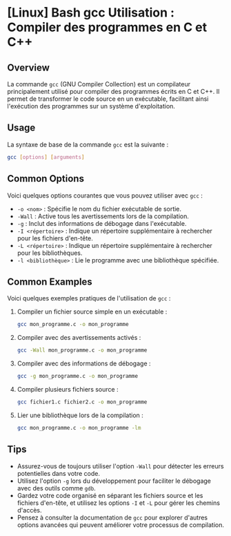 # [Linux] Bash gcc Utilisation : Compiler des programmes en C et C++

## Overview
La commande `gcc` (GNU Compiler Collection) est un compilateur principalement utilisé pour compiler des programmes écrits en C et C++. Il permet de transformer le code source en un exécutable, facilitant ainsi l'exécution des programmes sur un système d'exploitation.

## Usage
La syntaxe de base de la commande `gcc` est la suivante :

```bash
gcc [options] [arguments]
```

## Common Options
Voici quelques options courantes que vous pouvez utiliser avec `gcc` :

- `-o <nom>` : Spécifie le nom du fichier exécutable de sortie.
- `-Wall` : Active tous les avertissements lors de la compilation.
- `-g` : Inclut des informations de débogage dans l'exécutable.
- `-I <répertoire>` : Indique un répertoire supplémentaire à rechercher pour les fichiers d'en-tête.
- `-L <répertoire>` : Indique un répertoire supplémentaire à rechercher pour les bibliothèques.
- `-l <bibliothèque>` : Lie le programme avec une bibliothèque spécifiée.

## Common Examples
Voici quelques exemples pratiques de l'utilisation de `gcc` :

1. Compiler un fichier source simple en un exécutable :

   ```bash
   gcc mon_programme.c -o mon_programme
   ```

2. Compiler avec des avertissements activés :

   ```bash
   gcc -Wall mon_programme.c -o mon_programme
   ```

3. Compiler avec des informations de débogage :

   ```bash
   gcc -g mon_programme.c -o mon_programme
   ```

4. Compiler plusieurs fichiers source :

   ```bash
   gcc fichier1.c fichier2.c -o mon_programme
   ```

5. Lier une bibliothèque lors de la compilation :

   ```bash
   gcc mon_programme.c -o mon_programme -lm
   ```

## Tips
- Assurez-vous de toujours utiliser l'option `-Wall` pour détecter les erreurs potentielles dans votre code.
- Utilisez l'option `-g` lors du développement pour faciliter le débogage avec des outils comme `gdb`.
- Gardez votre code organisé en séparant les fichiers source et les fichiers d'en-tête, et utilisez les options `-I` et `-L` pour gérer les chemins d'accès.
- Pensez à consulter la documentation de `gcc` pour explorer d'autres options avancées qui peuvent améliorer votre processus de compilation.